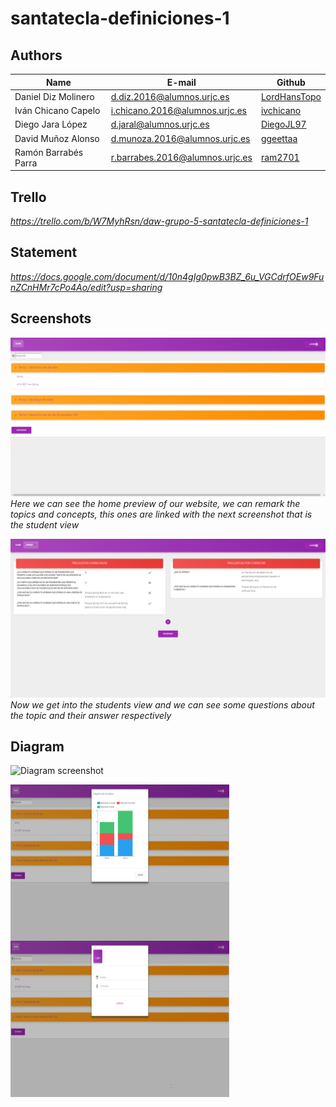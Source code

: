 # santatecla-definiciones-1
## Authors

|Name|E-mail|Github|
|-----|-----|-----|
|Daniel Diz Molinero  |  d.diz.2016@alumnos.urjc.es	    | [LordHansTopo](https://github.com/LordHansTopo)|
|Iván Chicano Capelo | i.chicano.2016@alumnos.urjc.es  |	[ivchicano](https://github.com/ivchicano)   |
|Diego Jara López	    | d.jaral@alumnos.urjc.es	        | [DiegoJL97](https://github.com/DiegoJL97)   |
|David Muñoz Alonso	  | d.munoza.2016@alumnos.urjc.es	  | [ggeettaa](https://github.com/ggeettaa)    |
|Ramón Barrabés Parra	| r.barrabes.2016@alumnos.urjc.es |	[ram2701](https://github.com/ram2701)     |

## Trello 

*https://trello.com/b/W7MyhRsn/daw-grupo-5-santatecla-definiciones-1*

## Statement

*https://docs.google.com/document/d/10n4gIg0pwB3BZ_6u_VGCdrfOEw9FunZCnHMr7cPo4Ao/edit?usp=sharing*

## Screenshots

![Home screenshot](https://github.com/CodeURJC-DAW-2018-19/santatecla-definiciones-1/blob/master/img/chrome_2019-02-04_11-39-48.png)
*Here we can see the home preview of our website, we can remark the topics and concepts, this ones are linked with the next screenshot that is the student view*

![Concept screenshot](https://github.com/CodeURJC-DAW-2018-19/santatecla-definiciones-1/blob/master/img/chrome_2019-02-04_11-40-18.png)
*Now we get into the students view and we can see some questions about the topic and their answer respectively*

## Diagram

![Diagram screenshot](https://github.com/CodeURJC-DAW-2018-19/santatecla-definiciones-1/blob/master/img/Diagrama%20navegación.png)

<img align="left" height="250" width="350" src="https://github.com/CodeURJC-DAW-2018-19/santatecla-definiciones-1/blob/master/img/chrome_2019-02-04_11-39-54.png"/>
<img align="left" height="250" width="350" src="https://github.com/CodeURJC-DAW-2018-19/santatecla-definiciones-1/blob/master/img/chrome_2019-02-04_11-40-10.png"/>
